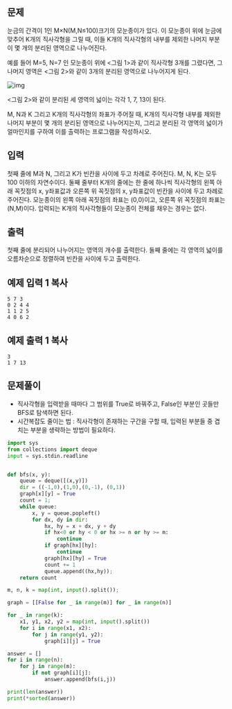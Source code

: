 ## 문제

눈금의 간격이 1인 M×N(M,N≤100)크기의 모눈종이가 있다. 이 모눈종이 위에 눈금에 맞추어 K개의 직사각형을 그릴 때, 이들 K개의 직사각형의 내부를 제외한 나머지 부분이 몇 개의 분리된 영역으로 나누어진다.

예를 들어 M=5, N=7 인 모눈종이 위에 <그림 1>과 같이 직사각형 3개를 그렸다면, 그 나머지 영역은 <그림 2>와 같이 3개의 분리된 영역으로 나누어지게 된다.

![img](https://www.acmicpc.net/upload/images/zzJD2aQyF5Rm4IlOt.png)

<그림 2>와 같이 분리된 세 영역의 넓이는 각각 1, 7, 13이 된다.

M, N과 K 그리고 K개의 직사각형의 좌표가 주어질 때, K개의 직사각형 내부를 제외한 나머지 부분이 몇 개의 분리된 영역으로 나누어지는지, 그리고 분리된 각 영역의 넓이가 얼마인지를 구하여 이를 출력하는 프로그램을 작성하시오.

## 입력

첫째 줄에 M과 N, 그리고 K가 빈칸을 사이에 두고 차례로 주어진다. M, N, K는 모두 100 이하의 자연수이다. 둘째 줄부터 K개의 줄에는 한 줄에 하나씩 직사각형의 왼쪽 아래 꼭짓점의 x, y좌표값과 오른쪽 위 꼭짓점의 x, y좌표값이 빈칸을 사이에 두고 차례로 주어진다. 모눈종이의 왼쪽 아래 꼭짓점의 좌표는 (0,0)이고, 오른쪽 위 꼭짓점의 좌표는(N,M)이다. 입력되는 K개의 직사각형들이 모눈종이 전체를 채우는 경우는 없다.

## 출력

첫째 줄에 분리되어 나누어지는 영역의 개수를 출력한다. 둘째 줄에는 각 영역의 넓이를 오름차순으로 정렬하여 빈칸을 사이에 두고 출력한다.

## 예제 입력 1 복사

```
5 7 3
0 2 4 4
1 1 2 5
4 0 6 2
```

## 예제 출력 1 복사

```
3
1 7 13
```

## 문제풀이
- 직사각형을 입력받을 때마다 그 범위를 True로 바꿔주고, False인 부분인 곳들만 BFS로 탐색하면 된다.
- 시간복잡도 줄이는 법 : 직사각형이 존재하는 구간을 구할 때, 입력된 부분들 중 겹치는 부분을 생략하는 방법이 필요하다.

```python
import sys
from collections import deque
input = sys.stdin.readline


def bfs(x, y):
    queue = deque([(x,y)])
    dir = ((-1,0),(1,0),(0,-1), (0,1))
    graph[x][y] = True
    count = 1;
    while queue:
        x, y = queue.popleft()
        for dx, dy in dir:
            hx, hy = x + dx, y + dy
            if hx<0 or hy < 0 or hx >= n or hy >= m:
                continue
            if graph[hx][hy]:
                continue
            graph[hx][hy] = True
            count += 1
            queue.append((hx,hy));
    return count

m, n, k = map(int, input().split());

graph = [[False for _ in range(m)] for _ in range(n)]

for _ in range(k):
    x1, y1, x2, y2 = map(int, input().split())
    for i in range(x1, x2):
        for j in range(y1, y2):
            graph[i][j] = True

answer = []
for i in range(n):
    for j in range(m):
        if not graph[i][j]:
            answer.append(bfs(i,j))

print(len(answer))
print(*sorted(answer))

```
